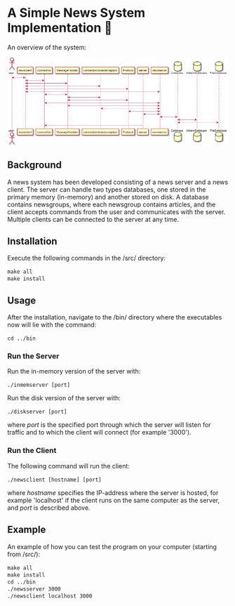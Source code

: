 # A Simple News System Implementation :newspaper:
An overview of the system:

![overview](./src/csuml.png)

## Background
A news system has been developed consisting of a news server and a news client. The server can handle two types databases, one stored in the primary memory (in-memory) and another stored on disk. A database contains newsgroups, where each newsgroup contains articles, and the client accepts commands from the user and communicates with the server. Multiple clients can be connected to the server at any time.

## Installation
Execute the following commands in the /src/ directory:

```
make all
make install
```

## Usage
After the installation, navigate to the /bin/ directory where the executables now will lie with the command:

```
cd ../bin
```
### Run the Server
Run the in-memory version of the server with:
```
./inmemserver [port]
```

Run the disk version of the server with:
```
./diskserver [port]
```
where *port* is the specified port through which  the  server  will  listen  for  traffic  and  to  which  the  client  will  connect (for example '3000').

### Run the Client
The following command will run the client:
```
./newsclient [hostname] [port]
```
where *hostname* specifies the IP-address where the server is hosted, for example 'localhost' if the client runs on the same computer as the server, and *port* is described above.

## Example
An example of how you can test the program on your computer (starting from /src/):

```
make all
make install
cd ../bin
./newsserver 3000
./newsclient localhost 3000
```


